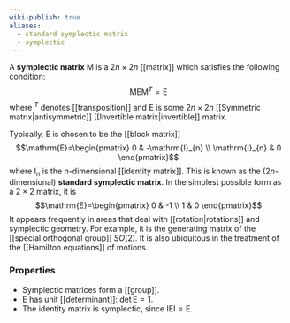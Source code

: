 ```yaml
---
wiki-publish: true
aliases:
  - standard symplectic matrix
  - symplectic
---
```

A **symplectic matrix** $\mathrm{M}$ is a $2n\times2n$ [[matrix]] which satisfies the following condition:
$$\mathrm{M}\mathrm{E}\mathrm{M}^{T}=\mathrm{E}$$
where $^{T}$ denotes [[transposition]] and $\mathrm{E}$ is some $2n\times 2n$ [[Symmetric matrix|antisymmetric]] [[Invertible matrix|invertible]] matrix.

Typically, $\mathrm{E}$ is chosen to be the [[block matrix]]
$$\mathrm{E}=\begin{pmatrix}
0 & -\mathrm{I}_{n} \\
\mathrm{I}_{n} & 0
\end{pmatrix}$$
where $\mathrm{I}_{n}$ is the $n$-dimensional [[identity matrix]]. This is known as the ($2n$-dimensional) **standard symplectic matrix**. In the simplest possible form as a $2\times 2$ matrix, it is
$$\mathrm{E}=\begin{pmatrix}
0 & -1 \\
1 & 0
\end{pmatrix}$$
It appears frequently in areas that deal with [[rotation|rotations]] and symplectic geometry. For example, it is the generating matrix of the [[special orthogonal group]] $SO(2)$. It is also ubiquitous in the treatment of the [[Hamilton equations]] of motions.
### Properties
- Symplectic matrices form a [[group]].
- $\mathrm{E}$ has unit [[determinant]]: $\det \mathrm{E}=1$.
- The identity matrix is symplectic, since $\mathrm{I}\mathrm{E}\mathrm{I}=\mathrm{E}$.